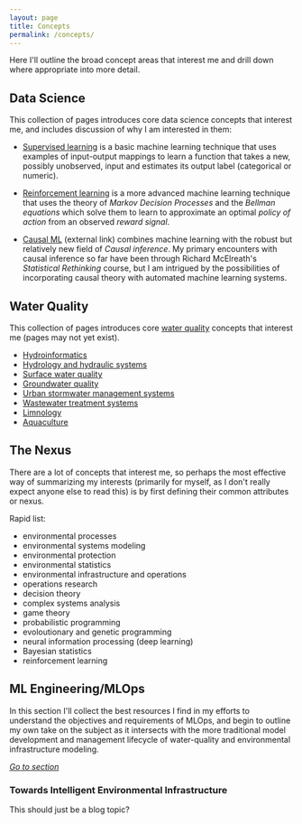 ```yaml
---
layout: page
title: Concepts
permalink: /concepts/
---
```

Here I'll outline the broad concept areas that interest me and drill down where appropriate into more detail. 

## Data Science
This collection of pages introduces core data science concepts that interest me, and includes discussion of why I am interested in them:

-  [Supervised learning](../data_science/supervised) is a basic machine learning technique that uses examples of input-output mappings to learn a function that takes a new, possibly unobserved, input and estimates its output label (categorical or numeric).

-  [Reinforcement learning](../data_science/reinforcement) is a more advanced machine learning technique that uses the theory of *Markov Decision Processes* and the *Bellman equations* which solve them to learn to approximate an optimal *policy of action* from an observed *reward signal*.  

-  [Causal ML](https://arxiv.org/abs/2206.15475) (external link) combines machine learning with the robust but relatively new field of *Causal inference*. My primary encounters with causal inference so far have been through Richard McElreath's *Statistical Rethinking* course, but I am intrigued by the possibilities of incorporating causal theory with automated machine learning systems.  

## Water Quality
This collection of pages introduces core [water quality](../water_quality/why) concepts that interest me (pages may not yet exist).

-  [Hydroinformatics](../data_science/hydroinformatics)
-  [Hydrology and hydraulic systems]()
-  [Surface water quality]()
-  [Groundwater quality]()
-  [Urban stormwater management systems]()
-  [Wastewater treatment systems]()
-  [Limnology]()
-  [Aquaculture]()

## The Nexus
There are a lot of concepts that interest me, so perhaps the most effective way of summarizing my interests (primarily for myself, as I don't really expect anyone else to read this) is by first defining their common attributes or nexus. 

Rapid list:
-  environmental processes
-  environmental systems modeling
-  environmental protection
-  environmental statistics
-  environmental infrastructure and operations
-  operations research
-  decision theory
-  complex systems analysis
-  game theory
-  probabilistic programming
-  evoloutionary and genetic programming
-  neural information processing (deep learning)
-  Bayesian statistics
-  reinforcement learning

## ML Engineering/MLOps
In this section I'll collect the best resources I find in my efforts to understand the objectives and requirements of MLOps, and begin to outline my own take on the subject as it intersects with the more traditional model development and management lifecycle of water-quality and environmental infrastructure modeling. 

[*Go to section*](../concepts/mlops)

### Towards Intelligent Environmental Infrastructure
This should just be a blog topic?